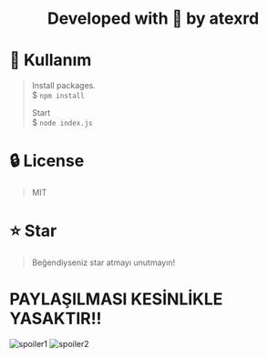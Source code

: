 <div align="center">
    <h1>Developed with 💙 by atexrd</h1>
</div>

# 📜 Kullanım
> Install packages. \
> $ `npm install`
>
> Start \
> $ `node index.js`

# 🔒 License
> MIT

# ⭐ Star
> Beğendiyseniz star atmayı unutmayın!


# PAYLAŞILMASI KESİNLİKLE YASAKTIR!!
![spoiler1](https://user-images.githubusercontent.com/96919081/193471008-0a071a3a-90dc-4726-8c78-364ceebcb843.png)
![spoiler2](https://user-images.githubusercontent.com/96919081/193471010-be4469b6-cd5b-4411-88da-3bc4bd554e69.png)
